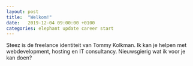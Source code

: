 ```yaml
---
layout: post
title:  "Welkom!"
date:   2019-12-04 09:00:00 +0100
categories: elephant update career start
---
```

Steez is de freelance identiteit van Tommy Kolkman. Ik kan je helpen met webdevelopment, hosting en IT consultancy. Nieuwsgierig wat ik voor je kan doen?
